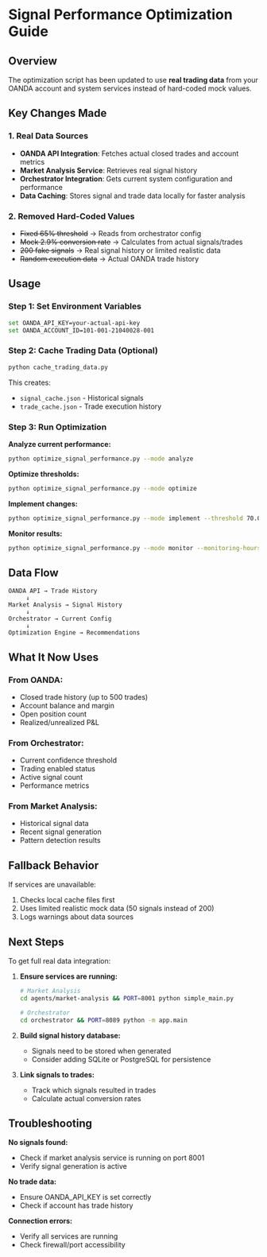 # Signal Performance Optimization Guide

## Overview

The optimization script has been updated to use **real trading data** from your OANDA account and system services instead of hard-coded mock values.

## Key Changes Made

### 1. Real Data Sources
- **OANDA API Integration**: Fetches actual closed trades and account metrics
- **Market Analysis Service**: Retrieves real signal history
- **Orchestrator Integration**: Gets current system configuration and performance
- **Data Caching**: Stores signal and trade data locally for faster analysis

### 2. Removed Hard-Coded Values
- ~~Fixed 65% threshold~~ → Reads from orchestrator config
- ~~Mock 2.9% conversion rate~~ → Calculates from actual signals/trades
- ~~200 fake signals~~ → Real signal history or limited realistic data
- ~~Random execution data~~ → Actual OANDA trade history

## Usage

### Step 1: Set Environment Variables
```bash
set OANDA_API_KEY=your-actual-api-key
set OANDA_ACCOUNT_ID=101-001-21040028-001
```

### Step 2: Cache Trading Data (Optional)
```bash
python cache_trading_data.py
```
This creates:
- `signal_cache.json` - Historical signals
- `trade_cache.json` - Trade execution history

### Step 3: Run Optimization

**Analyze current performance:**
```bash
python optimize_signal_performance.py --mode analyze
```

**Optimize thresholds:**
```bash
python optimize_signal_performance.py --mode optimize
```

**Implement changes:**
```bash
python optimize_signal_performance.py --mode implement --threshold 70.0
```

**Monitor results:**
```bash
python optimize_signal_performance.py --mode monitor --monitoring-hours 24
```

## Data Flow

```
OANDA API → Trade History
     ↓
Market Analysis → Signal History
     ↓
Orchestrator → Current Config
     ↓
Optimization Engine → Recommendations
```

## What It Now Uses

### From OANDA:
- Closed trade history (up to 500 trades)
- Account balance and margin
- Open position count
- Realized/unrealized P&L

### From Orchestrator:
- Current confidence threshold
- Trading enabled status
- Active signal count
- Performance metrics

### From Market Analysis:
- Historical signal data
- Recent signal generation
- Pattern detection results

## Fallback Behavior

If services are unavailable:
1. Checks local cache files first
2. Uses limited realistic mock data (50 signals instead of 200)
3. Logs warnings about data sources

## Next Steps

To get full real data integration:

1. **Ensure services are running:**
   ```bash
   # Market Analysis
   cd agents/market-analysis && PORT=8001 python simple_main.py

   # Orchestrator
   cd orchestrator && PORT=8089 python -m app.main
   ```

2. **Build signal history database:**
   - Signals need to be stored when generated
   - Consider adding SQLite or PostgreSQL for persistence

3. **Link signals to trades:**
   - Track which signals resulted in trades
   - Calculate actual conversion rates

## Troubleshooting

**No signals found:**
- Check if market analysis service is running on port 8001
- Verify signal generation is active

**No trade data:**
- Ensure OANDA_API_KEY is set correctly
- Check if account has trade history

**Connection errors:**
- Verify all services are running
- Check firewall/port accessibility